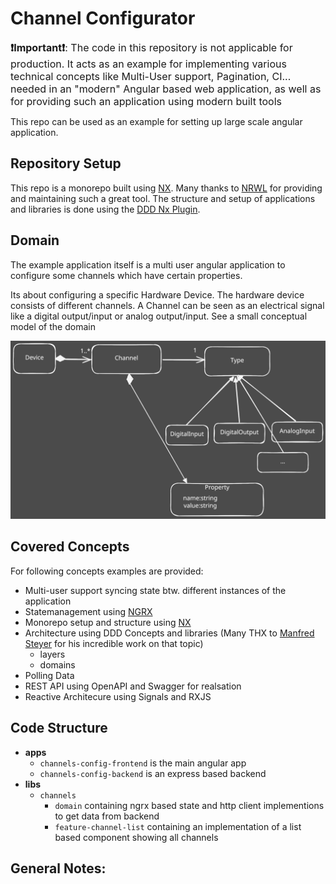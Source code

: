 # Channel Configurator
<font size=3>**❗Important❗**: The code in this repository is not applicable for production. It acts as an example for implementing various technical concepts like Multi-User support, Pagination, CI... needed in an "modern" Angular based web application, as well as for providing such an application using modern built tools</font>

This repo can be used as an example for setting up large scale angular application.

## Repository Setup

This repo is a monorepo built using [NX](https://nx.dev/). Many thanks to [NRWL](https://nx.app/company) for providing and maintaining such a great tool. The structure and setup of applications and libraries is done using the [DDD Nx Plugin](https://www.npmjs.com/package/@angular-architects/ddd).

## Domain ##
The example application itself is a multi user angular application to configure some channels which have certain properties.

Its about configuring a specific Hardware Device. The hardware device consists of different channels.
A Channel can be seen as an electrical signal like a digital output/input or analog output/input. See a small conceptual model of the domain

![Domain-Model](docs/domain-model.svg)

## Covered Concepts
For following concepts examples are provided:

 - Multi-user support syncing state btw. different instances of the application
 - Statemanagement using [NGRX]()
 - Monorepo setup and structure using [NX](https://nx.dev/)
 - Architecture using DDD Concepts and libraries (Many THX to [Manfred Steyer](https://github.com/manfredsteyer) for his incredible work on that topic)
   - layers
   - domains
 - Polling Data
 - REST API using OpenAPI and Swagger for realsation
 - Reactive Architecure using Signals and RXJS

## Code Structure

  - **apps**
    - `channels-config-frontend` is the main angular app
    - `channels-config-backend` is an express based backend
  - **libs**
    - `channels`
      - `domain` containing ngrx based state and http client implementions to get data from backend
      - `feature-channel-list` containing an implementation of a list based component showing all channels


## General Notes:

